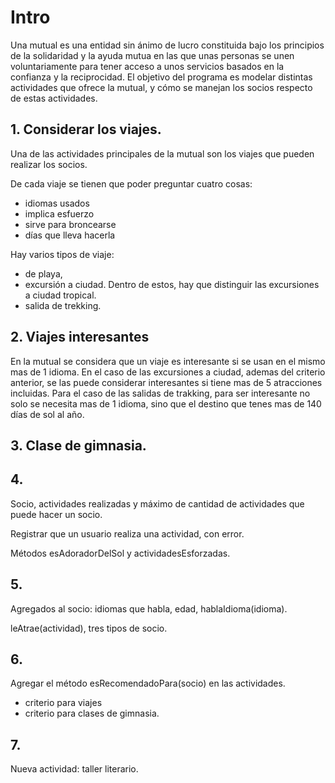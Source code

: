 # Intro
Una mutual es una entidad sin ánimo de lucro constituida bajo los principios de la solidaridad y la ayuda mutua en las que unas personas se unen voluntariamente para tener acceso a unos servicios basados en la confianza y la reciprocidad.
El objetivo del programa es modelar distintas actividades que ofrece la mutual, y cómo se manejan los socios respecto de estas actividades.

## 1. Considerar los viajes.

Una de las actividades principales de la mutual  son los viajes que pueden realizar los socios.

De cada viaje se tienen que poder preguntar cuatro cosas:
- idiomas usados
- implica esfuerzo
- sirve para broncearse
- días que lleva hacerla

Hay varios tipos de viaje: 
- de playa, 
- excursión a ciudad. Dentro de estos, hay que distinguir las excursiones a ciudad tropical.
- salida de trekking. 


## 2. Viajes interesantes

En la mutual se considera que un viaje es interesante si se usan en el mismo mas de 1 idioma.
En el caso de las excursiones a ciudad, ademas del criterio anterior, se las puede considerar interesantes si tiene mas de 5 atracciones incluidas.
Para el caso de las salidas de trakking, para ser interesante no solo se necesita mas de 1 idioma, sino que el destino que tenes mas de 140 días de sol al año.

## 3. Clase de gimnasia.


## 4.

Socio, actividades realizadas y máximo de cantidad de actividades que puede hacer un socio.

Registrar que un usuario realiza una actividad, con error.

Métodos esAdoradorDelSol y actividadesEsforzadas.



## 5.
Agregados al socio: idiomas que habla, edad, hablaIdioma(idioma).

leAtrae(actividad), tres tipos de socio.


## 6.
Agregar el método esRecomendadoPara(socio) en las actividades.
- criterio para viajes
- criterio para clases de gimnasia.


## 7.
Nueva actividad: taller literario.
